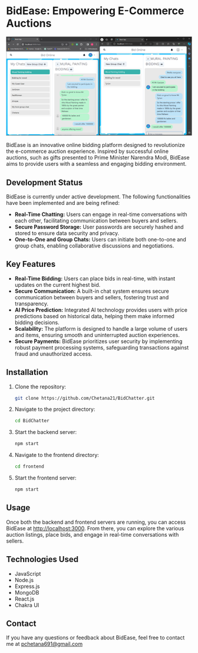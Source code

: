 # BidEase: Empowering E-Commerce Auctions

![BidEase Preview](preview.png)

BidEase is an innovative online bidding platform designed to revolutionize the e-commerce auction experience. Inspired by successful online auctions, such as gifts presented to Prime Minister Narendra Modi, BidEase aims to provide users with a seamless and engaging bidding environment.

## Development Status

BidEase is currently under active development. The following functionalities have been implemented and are being refined:

- **Real-Time Chatting:** Users can engage in real-time conversations with each other, facilitating communication between buyers and sellers.
- **Secure Password Storage:** User passwords are securely hashed and stored to ensure data security and privacy.
- **One-to-One and Group Chats:** Users can initiate both one-to-one and group chats, enabling collaborative discussions and negotiations.

## Key Features

- **Real-Time Bidding:** Users can place bids in real-time, with instant updates on the current highest bid.
- **Secure Communication:** A built-in chat system ensures secure communication between buyers and sellers, fostering trust and transparency.
- **AI Price Prediction:** Integrated AI technology provides users with price predictions based on historical data, helping them make informed bidding decisions.
- **Scalability:** The platform is designed to handle a large volume of users and items, ensuring smooth and uninterrupted auction experiences.
- **Secure Payments:** BidEase prioritizes user security by implementing robust payment processing systems, safeguarding transactions against fraud and unauthorized access.

## Installation

1. Clone the repository:
   ```bash
   git clone https://github.com/Chetana21/BidChatter.git
   ```
2. Navigate to the project directory:
   ```bash
   cd BidChatter
   ```
3. Start the backend server:
   ```bash
   npm start
   ```
4. Navigate to the frontend directory:
   ```bash
   cd frontend
   ```
5. Start the frontend server:
   ```bash
   npm start
   ```

## Usage

Once both the backend and frontend servers are running, you can access BidEase at [http://localhost:3000](http://localhost:3000). From there, you can explore the various auction listings, place bids, and engage in real-time conversations with sellers.

## Technologies Used

- JavaScript
- Node.js
- Express.js
- MongoDB
- React.js
- Chakra UI


## Contact

If you have any questions or feedback about BidEase, feel free to contact me at pchetana691@gmail.com
